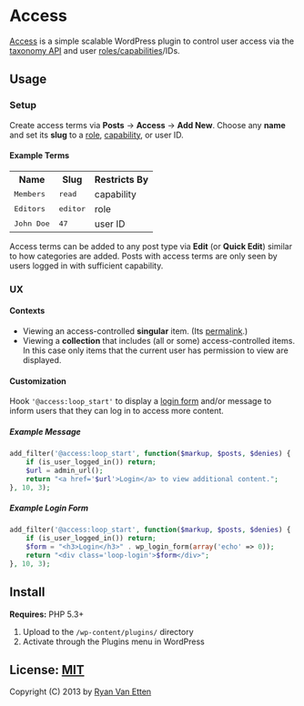 # Access

[Access](../../) is a simple scalable WordPress plugin to control user access via the [taxonomy API](http://codex.wordpress.org/Taxonomies) and user [roles/capabilities](http://codex.wordpress.org/Roles_and_Capabilities)/IDs.

## Usage

### Setup

Create access terms via <b>Posts</b> &rarr; <b>Access</b> &rarr; <b>Add New</b>. Choose any <b>name</b> and set its <b>slug</b> to a [role](http://codex.wordpress.org/Roles_and_Capabilities#Roles), [capability](http://codex.wordpress.org/Roles_and_Capabilities#Capabilities), or user ID. 

#### Example Terms

<table>
    <tr>
        <th scope="col">Name</th>
        <th scope="col">Slug</th>
        <th scope="col">Restricts By</th>
    </tr>
    <tr>
        <td><kbd>Members</kbd></td>
        <td><kbd>read</kbd></td>
        <td>capability</td>
    </tr>
    <tr>
        <td><kbd>Editors</kbd></td>
        <td><kbd>editor</kbd></td>
        <td>role</td>
    </tr>
    <tr>
        <td><kbd>John Doe</kbd></td>
        <td><kbd>47</kbd></td>
        <td>user ID</td>
    </tr>
</table>

Access terms can be added to any post type via <b>Edit</b> (or <b>Quick Edit</b>) similar to how categories are added. Posts with access terms are only seen by users logged in with sufficient capability.

### UX

#### Contexts

- Viewing an access-controlled <b>singular</b> item. (Its [permalink](http://en.wikipedia.org/wiki/Permalink).)
- Viewing a <b>collection</b> that includes (all or some) access-controlled items. In this case only items that the current user has permission to view are displayed.

#### Customization

Hook `'@access:loop_start'` to display a [login form](http://codex.wordpress.org/Function_Reference/wp_login_form) and/or message to inform users that they can log in to access more content.

##### Example Message

```php
add_filter('@access:loop_start', function($markup, $posts, $denies) {
    if (is_user_logged_in()) return;
    $url = admin_url();
    return "<a href='$url'>Login</a> to view additional content.";
}, 10, 3);
```

##### Example Login Form 

```php
add_filter('@access:loop_start', function($markup, $posts, $denies) {
    if (is_user_logged_in()) return;
    $form = "<h3>Login</h3>" . wp_login_form(array('echo' => 0));
    return "<div class='loop-login'>$form</div>";
}, 10, 3);
```

## Install

<b>Requires:</b> PHP 5.3+

1. Upload to the `/wp-content/plugins/` directory
1. Activate through the Plugins menu in WordPress

## License: [MIT](http://opensource.org/licenses/MIT)

Copyright (C) 2013 by [Ryan Van Etten](https://github.com/ryanve)